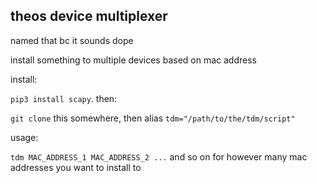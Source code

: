 theos device multiplexer
----
named that bc it sounds dope

install something to multiple devices based on mac address

install:

`pip3 install scapy`. then:

`git clone` this somewhere, then alias `tdm="/path/to/the/tdm/script"`

usage:

`tdm MAC_ADDRESS_1 MAC_ADDRESS_2 ...` and so on for however many mac addresses you want to install to


